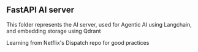 ## FastAPI AI server

This folder represents the AI server, used for Agentic AI using Langchain, and embedding storage using Qdrant

Learning from Netflix's Dispatch repo for good practices
